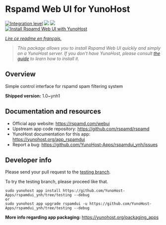 <!--
N.B.: This README was automatically generated by https://github.com/YunoHost/apps/tree/master/tools/README-generator
It shall NOT be edited by hand.
-->

# Rspamd Web UI for YunoHost

[![Integration level](https://dash.yunohost.org/integration/rspamdui.svg)](https://dash.yunohost.org/appci/app/rspamdui) ![](https://ci-apps.yunohost.org/ci/badges/rspamdui.status.svg) ![](https://ci-apps.yunohost.org/ci/badges/rspamdui.maintain.svg)  
[![Install Rspamd Web UI with YunoHost](https://install-app.yunohost.org/install-with-yunohost.svg)](https://install-app.yunohost.org/?app=rspamdui)

*[Lire ce readme en français.](./README_fr.md)*

> *This package allows you to install Rspamd Web UI quickly and simply on a YunoHost server.
If you don't have YunoHost, please consult [the guide](https://yunohost.org/#/install) to learn how to install it.*

## Overview

Simple control interface for rspamd spam filtering system

**Shipped version:** 1.0~ynh1



## Documentation and resources

* Official app website: https://rspamd.com/webui
* Upstream app code repository: https://github.com/rspamd/rspamd
* YunoHost documentation for this app: https://yunohost.org/app_rspamdui
* Report a bug: https://github.com/YunoHost-Apps/rspamdui_ynh/issues

## Developer info

Please send your pull request to the [testing branch](https://github.com/YunoHost-Apps/rspamdui_ynh/tree/testing).

To try the testing branch, please proceed like that.
```
sudo yunohost app install https://github.com/YunoHost-Apps/rspamdui_ynh/tree/testing --debug
or
sudo yunohost app upgrade rspamdui -u https://github.com/YunoHost-Apps/rspamdui_ynh/tree/testing --debug
```

**More info regarding app packaging:** https://yunohost.org/packaging_apps